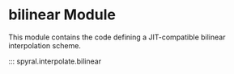 # bilinear Module

This module contains the code defining a JIT-compatible bilinear interpolation scheme.

::: spyral.interpolate.bilinear